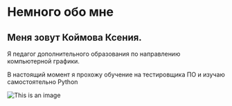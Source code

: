 # Немного обо мне
## Меня зовут Коймова Ксения. 

Я педагог дополнительного образования по направлению компьютерной графики.
 
В настоящий момент я прохожу обучение на тестировщика ПО и изучаю самостоятельно Python

![This is an image](https://lh3.googleusercontent.com/s0zg2dAK4JoH7w3bFQrsS_HzHi3TPFN-rHweDRfPaCFxVsWo8vakbxTB7Hef38mSVfCYu0MMR7qEe9mXAV5QCvRRd6tI3DghqfivsmsZpAfVdbqzvNiqNmdu96DNFxj9PGuRBzYSvJ68tWtVQs0OgEK9cJHTQpZWV_coY5taFJkESiBy2otSeHoqgnO9hDuUOsHbnXZrRV0R_WBIg-Fg2fN54NaVbbmSkhU_rKLBU7J9c0Kt2imvHm6TxToFMdO6haVFKrW7Kerov287-FRiXM-RhKqJ4NJ9bEc35c9lPGqxx7YjrQVHEBk66CV_AXo_PQ5HyOVgkgrNt39HDEJReTG6iRtFcZR8Ybfm5EaSBRqDG_5PO19_3j8t755Cc5qvfj-EPoaMSGYtwoGca26-MZKUBFv13MyuwMfAQx5EjDLZR928OQbs4O7JO9DUv23F-TAEMWAH1_M5RVrv1VVCOBvN4byXh54pmEAWPOVXFAXjVlb4bxB7Tj_iwr33OihYVr6tCVZsYR3-vGVI8oQMbzCRQwn0Utm8s3M5oHLxGSKc-jU9IQCHn9mlC5Dam1bXRqG81OT8ZU-UnXAoBFiuFm7nF1xtSeDydXrKH1uL1LP9suxroPJl4Q5bBIlmqiCkB7MjjFkOdUVNdqkoYNAo79J1E5QSqsYQ_4h0_RmuEJ1rKsZ_1YfBja_0Ir6ANi2JdoR5WbdnASaSIhAfqGZKV0mGXeE9OzGTZ-F3dhiCrgI39Occmk7rqvbIm2B5d02XY_CL1P5JTKGGOaQkRE9MFJUFnYYcBHuHximb9DrswvKs3JnTuOdqiJVjjsfWUymhcPS1Lw2IVgBZzlq9LVVh_qkS99FaD_GyFqMiwEXfSHVqkQrPilxZmmvviGL9RKZLmfvGuml9hTYj5lNeObcHQ8DWeL38XJS0hz14MSGl0i-o3nOO=w275-h369-no?authuser=0)
